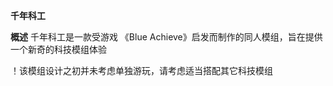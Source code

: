 **千年科工**

**概述**
千年科工是一款受游戏 《Blue Achieve》启发而制作的同人模组，旨在提供一个新奇的科技模组体验


！该模组设计之初并未考虑单独游玩，请考虑适当搭配其它科技模组
